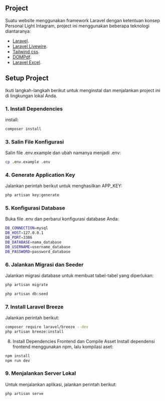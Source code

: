 ## Project

Suatu website menggunakan framework Laravel dengan ketentuan konsep Personal Light Intagram, project ini menggunakan beberapa teknologi diantaranya:

- [Laravel]([https://laravel.com/docs/routing](https://laravel.com/docs/master/installation)).
- [Laravel Livewire]([https://laravel.com/docs/container](https://livewire.laravel.com/docs/quickstart)). 
- [Tailwind css]([https://laravel.com/docs/queues](https://tailwindcss.com/docs/installation)).
- [DOMPdf]([https://laravel.com/docs/queues](https://github.com/barryvdh/laravel-dompdf)).
- [Laravel Excel]([https://laravel.com/docs/queues](https://docs.laravel-excel.com/3.1/getting-started/installation.html)). 

 ## Setup Project

Ikuti langkah-langkah berikut untuk menginstal dan menjalankan project ini di lingkungan lokal Anda.

### 1. Install Dependencies 

install:

```bash
composer install
```

### 3. Salin File Konfigurasi
Salin file .env.example dan ubah namanya menjadi .env:

```bash
cp .env.example .env 
```

### 4. Generate Application Key
Jalankan perintah berikut untuk menghasilkan APP_KEY:

```bash
php artisan key:generate
```

### 5. Konfigurasi Database
Buka file .env dan perbarui konfigurasi database Anda: 

```bash
DB_CONNECTION=mysql
DB_HOST=127.0.0.1
DB_PORT=3306
DB_DATABASE=nama_database
DB_USERNAME=username_database
DB_PASSWORD=password_database
```

### 6. Jalankan Migrasi dan Seeder
Jalankan migrasi database untuk membuat tabel-tabel yang diperlukan:

```bash
php artisan migrate
```
```bash
php artisan db:seed
```

### 7. Install Laravel Breeze
Jalankan perintah berikut:
```bash
composer require laravel/breeze --dev
php artisan breeze:install
```

8. Install Dependencies Frontend dan Compile Asset
Install dependensi frontend menggunakan npm, lalu kompilasi aset:
```bash
npm install
npm run dev
```

### 9. Menjalankan Server Lokal
Untuk menjalankan aplikasi, jalankan perintah berikut:
```bash
php artisan serve
```
